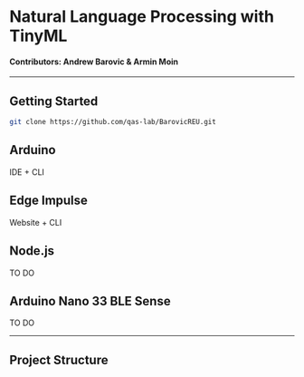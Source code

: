 # Natural Language Processing with TinyML
#### Contributors: Andrew Barovic & Armin Moin
------------
## Getting Started
```bash
git clone https://github.com/qas-lab/BarovicREU.git
```
## Arduino
IDE + CLI
## Edge Impulse
Website + CLI
## Node.js
TO DO
## Arduino Nano 33 BLE Sense
TO DO

----------
## Project Structure
```.

```
